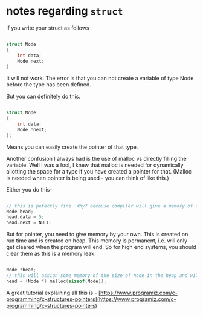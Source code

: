 # notes regarding `struct`

if you write your struct as follows

```cpp

struct Node
{
	int data;
	Node next;
}

```

It will not work. The error is that you can not create a variable of type Node before the type has been defined.

But you can definitely do this.

```cpp

struct Node
{
	int data;
	Node *next;
};

```

Means you can easily create the pointer of that type.

Another confusion I always had is the use of malloc vs directly filling the variable. Well I was a fool, I knew that malloc is needed for dynamically allotting the space for a type if you have created a pointer for that. (Malloc is needed when pointer is being used - you can think of like this.)

Either you do this-

```cpp

// this is pefectly fine. Why? because compiler will give a memory of size(Node) for the variable "head" on the "stack". When the function will end. That part of the stack will be also clearted.
Node head;
head.data = 5;
head.next = NULL:

```

But for pointer, you need to give memory by your own. This is created on run time and is created on heap. This memory is permanent, i.e. will only get cleared when the program will end. So for high end systems, you should clear them as this is a memory leak.

```cpp

Node *head;
// this will assign some memory of the size of node in the heap and will return the corresponding pointer to be assigned to head.
head = (Node *) malloc(sizeof(Node));

```


A great tutorial explaining all this is - [https://www.programiz.com/c-programming/c-structures-pointers](https://www.programiz.com/c-programming/c-structures-pointers)

